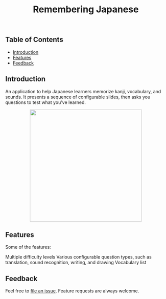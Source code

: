 <h1 align="center"> Remembering Japanese </h1> <br>

## Table of Contents

- [Introduction](#introduction)
- [Features](#features)
- [Feedback](#feedback)

## Introduction

An application to help Japanese learners memorize kanji, vocabulary, and sounds. It presents a sequence of configurable slides, then asks you questions to test what you’ve learned.


<p align="center">
  <img src = "https://i.imgur.com/Jh8GF4g.jpeg" width=350>
</p>

## Features

Some of the features:

Multiple difficulty levels
Various configurable question types, such as translation, sound recognition, writing, and drawing
Vocabulary list
  
## Feedback

Feel free to [file an issue](https://github.com/gitpoint/git-point/issues/new). Feature requests are always welcome.
